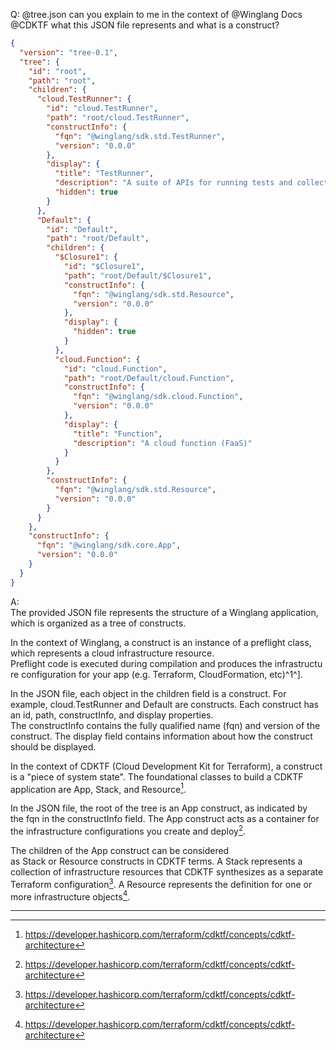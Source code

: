 Q:
@tree.json can you explain to me in the context of @Winglang Docs @CDKTF what this JSON file represents and what is a construct? 
```json
{
  "version": "tree-0.1",
  "tree": {
    "id": "root",
    "path": "root",
    "children": {
      "cloud.TestRunner": {
        "id": "cloud.TestRunner",
        "path": "root/cloud.TestRunner",
        "constructInfo": {
          "fqn": "@winglang/sdk.std.TestRunner",
          "version": "0.0.0"
        },
        "display": {
          "title": "TestRunner",
          "description": "A suite of APIs for running tests and collecting results.",
          "hidden": true
        }
      },
      "Default": {
        "id": "Default",
        "path": "root/Default",
        "children": {
          "$Closure1": {
            "id": "$Closure1",
            "path": "root/Default/$Closure1",
            "constructInfo": {
              "fqn": "@winglang/sdk.std.Resource",
              "version": "0.0.0"
            },
            "display": {
              "hidden": true
            }
          },
          "cloud.Function": {
            "id": "cloud.Function",
            "path": "root/Default/cloud.Function",
            "constructInfo": {
              "fqn": "@winglang/sdk.cloud.Function",
              "version": "0.0.0"
            },
            "display": {
              "title": "Function",
              "description": "A cloud function (FaaS)"
            }
          }
        },
        "constructInfo": {
          "fqn": "@winglang/sdk.std.Resource",
          "version": "0.0.0"
        }
      }
    },
    "constructInfo": {
      "fqn": "@winglang/sdk.core.App",
      "version": "0.0.0"
    }
  }
}
```

A: 
The provided JSON file represents the structure of a Winglang application, which is organized as a tree of constructs.  
  
In the context of Winglang, a construct is an instance of a preflight class, which represents a cloud infrastructure resource. Preflight code is executed during compilation and produces the infrastructure configuration for your app (e.g. Terraform, CloudFormation, etc)^1^].  
  
In the JSON file, each object in the children field is a construct. For example, cloud.TestRunner and Default are constructs. Each construct has an id, path, constructInfo, and display properties. The constructInfo contains the fully qualified name (fqn) and version of the construct. The display field contains information about how the construct should be displayed.  
  
In the context of CDKTF (Cloud Development Kit for Terraform), a construct is a "piece of system state". The foundational classes to build a CDKTF application are App, Stack, and Resource[^2^].  
  
In the JSON file, the root of the tree is an App construct, as indicated by the fqn in the constructInfo field. The App construct acts as a container for the infrastructure configurations you create and deploy[^2^].  
  
The children of the App construct can be considered as Stack or Resource constructs in CDKTF terms. A Stack represents a collection of infrastructure resources that CDKTF synthesizes as a separate Terraform configuration[^2^]. A Resource represents the definition for one or more infrastructure objects[^2^].  
  
[^1^]: https://www.winglang.io/docs/faq/why-a-language  
[^2^]: https://developer.hashicorp.com/terraform/cdktf/concepts/cdktf-architecture

-----
